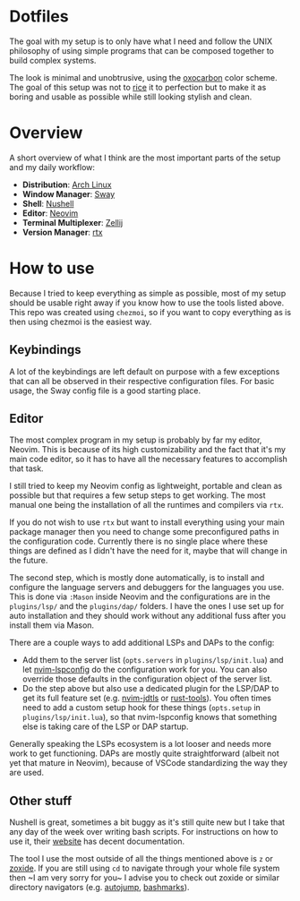 # Dotfiles

The goal with my setup is to only have what I need and follow the UNIX philosophy of using simple programs that can be composed together to build complex systems.

The look is minimal and unobtrusive, using the [oxocarbon](https://github.com/nyoom-engineering/oxocarbon) color scheme. The goal of this setup was not to [rice](https://wiki.installgentoo.com/index.php/GNU/Linux_ricing) it to perfection but to make it as boring and usable as possible while still looking stylish and clean.

# Overview

A short overview of what I think are the most important parts of the setup and my daily workflow:

- **Distribution**: [Arch Linux](https://archlinux.org/)
- **Window Manager**: [Sway](https://github.com/swaywm/sway)
- **Shell**: [Nushell](https://github.com/nushell/nushell)
- **Editor**: [Neovim](https://github.com/neovim/neovim)
- **Terminal Multiplexer**: [Zellij](https://github.com/zellij-org/zellij)
- **Version Manager**: [rtx](https://github.com/jdx/rtx)

# How to use

Because I tried to keep everything as simple as possible, most of my setup should be usable right away if you know how to use the tools listed above.
This repo was created using `chezmoi`, so if you want to copy everything as is then using chezmoi is the easiest way.

## Keybindings

A lot of the keybindings are left default on purpose with a few exceptions that can all be observed in their respective configuration files. For basic usage, the Sway config file is a good starting place.

## Editor

The most complex program in my setup is probably by far my editor, Neovim. This is because of its high customizability and the fact that it's my main code editor, so it has to have all the necessary features to accomplish that task.

I still tried to keep my Neovim config as lightweight, portable and clean as possible but that requires a few setup steps to get working. The most manual one being the installation of all the runtimes and compilers via `rtx`.

If you do not wish to use `rtx` but want to install everything using your main package manager then you need to change some preconfigured paths in the configuration code. Currently there is no single place where these things are defined as I didn't have the need for it, maybe that will change in the future.

The second step, which is mostly done automatically, is to install and configure the language servers and debuggers for the languages you use. This is done via `:Mason` inside Neovim and the configurations are in the `plugins/lsp/` and the `plugins/dap/` folders. I have the ones I use set up for auto installation and they should work without any additional fuss after you install them via Mason.

There are a couple ways to add additional LSPs and DAPs to the config:

- Add them to the server list (`opts.servers` in `plugins/lsp/init.lua`) and let [nvim-lspconfig](https://github.com/neovim/nvim-lspconfig) do the configuration work for you. You can also override those defaults in the configuration object of the server list.
- Do the step above but also use a dedicated plugin for the LSP/DAP to get its full feature set (e.g. [nvim-jdtls](https://github.com/mfussenegger/nvim-jdtls) or [rust-tools](https://github.com/simrat39/rust-tools.nvim)). You often times need to add a custom setup hook for these things (`opts.setup` in `plugins/lsp/init.lua`), so that nvim-lspconfig knows that something else is taking care of the LSP or DAP startup.

Generally speaking the LSPs ecosystem is a lot looser and needs more work to get functioning. DAPs are mostly quite straightforward (albeit not yet that mature in Neovim), because of VSCode standardizing the way they are used.

## Other stuff

Nushell is great, sometimes a bit buggy as it's still quite new but I take that any day of the week over writing bash scripts. For instructions on how to use it, their [website](https://www.nushell.sh/) has decent documentation.

The tool I use the most outside of all the things mentioned above is `z` or [zoxide](https://github.com/ajeetdsouza/zoxide). If you are still using `cd` to navigate through your whole file system then ~I am very sorry for you~ I advise you to check out zoxide or similar directory navigators (e.g. [autojump](https://github.com/wting/autojump), [bashmarks](https://github.com/huyng/bashmarks)).
